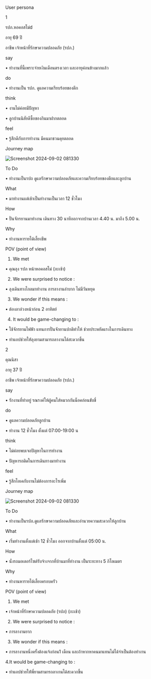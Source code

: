 User persona 

1 

รปภ.หอคอสโม่d
 
 อายุ 69 ปี
 
 อาชีพ เจ้าหน้าที่รักษาความปลอดภัย (รปภ.)

 say  
 
 • ทำงานที่นี้เพราะจ่ายเงินเดือนตรงเวลา และอายุค่อนข้างมากแล้ว 
 
 do  
 
 • ทำงานเป็น รปภ. ดูแลความเรียบร้อยของตึก 

 think 
 
 • งานไม่ค่อยมีปัญหา
 
 • ลูกบ้านนิสัยดีซื้อของกินมาฝากตลอด 

 feel

 • รู้สึกดีกับการทำงาน มีคนมาชวนคุยตลอด 

 Journey map 

 ![Screenshot 2024-09-02 081330](https://github.com/user-attachments/assets/d854fb0e-538c-4401-9bc6-5c6e7811d37d)

To Do

• ทำงานเป็นรปถ ดูแลรักษาความปลอดภัยและความเรียบร้อยของตึกและลูกบ้าน 

What

• มาทำงานแต่เช้าเป็นทำงานเป็นเวลา 12 ชั่วโมง 

How

• ปั่นจักรยานมาทำงาน เดินทาง 30 นาทีออกจากบ้านเวลา 4.40 น. มาถึง 5.00 น.

Why

• ทำงานหารายได้เลี้ยงชีพ

POV (point of view)

1. We met

 • คุณลุง รปภ หน้าหอคอสโม่ (กะเช้า)

2. We were surprised to notice :

 • ลุงเดินทางไกลมาทำงาน การลางานลำบาก ไม่มีวันหยุด

3. We wonder if this means :

 • ต้องลาล่วงหน้าก่อน 2 อาทิตย์
 
4. It would be game-changing to :

 • ใช้จักรยานไฟฟ้า แทนการปั่นจักยานปกติทำให้ ช่วยประหยัดแรงในการเดินทาง
 
 • ทำแอปช่วยให่้ลุงยามสามารถลางานได้สะดวกขึ้น

 
2

 คุณนิสา
 
 อายุ 37 ปี
 
 อาชีพ เจ้าหน้าที่รักษาความปลอดภัย (รปภ.)

 say  
 
 • รักงานที่ทำอยู่ รณรงค์ให้ผู้คนใส่หมวกกันน็อคก่อนขับขี่
 
 do  
 
 • ดูแลความปลอดภัยลูกบ้าน 
 
 • ทำงาน 12 ชั่วโมง ตั้งแต่ 07:00-19:00 น

 think 
 
• ไม่ค่อยพบเจอปัญหาในการทำงาน

• ปัญหารถติดในการเดินทางมาทำงาน

 feel

 • รู้สึกโอเคกับงานไม่ต้องการอะไรเพิ่ม

 Journey map 

 ![Screenshot 2024-09-02 081330](https://github.com/user-attachments/assets/d854fb0e-538c-4401-9bc6-5c6e7811d37d)

To Do

• ทำงานเป็นรปภ.ดูแลรักษาความปลอดภัยและอำนวยความสะดวกให้ลูกบ้าน

What

• เริ่มทำงานตั้งแต่เช้า 12 ชั่วโมง ออกจากบ้านตั้งแต่ 05:00 น.

How

• นั่งรถมอเตอร์ไซต์รับจ้างจากที่บ้านมาที่ทำงาน เป็นระยะทาง 5 กิโลเมตร

Why

• ทำงานหารายได้เลี้ยงครอบครัว

POV (point of view)

1. We met

 • เจ้าหน้าที่รักษาความปลอดภัย (รปภ) (กะเช้า)

2. We were surprised to notice :

 • การลางานยาก 

3. We wonder if this means :
 
 • การลางานหนึ่งครั้งต้องแจ้งก่อน1 เดือน และถ้าหากหาคนมาแทนไม่ได้จำเป็นต้องทำงาน

4.It would be game-changing to :
 
 • ทำแอปช่วยให่้พี่ยามสามารถลางานได้สะดวกขึ้น


